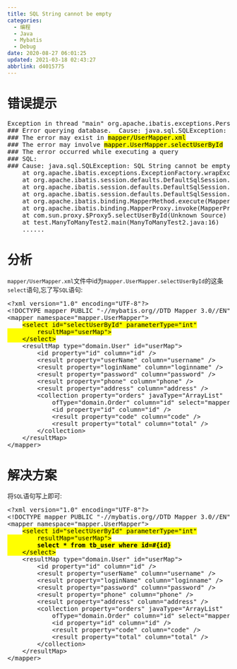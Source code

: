 ```yaml
---
title: SQL String cannot be empty
categories: 
  - 编程
  - Java
  - Mybatis
  - Debug
date: 2020-08-27 06:01:25
updated: 2021-03-18 02:43:27
abbrlink: d4015775
---
```

# 错误提示
<pre>
Exception in thread "main" org.apache.ibatis.exceptions.PersistenceException: 
&#35;&#35;&#35; Error querying database.  Cause: java.sql.SQLException: <mark>SQL String cannot be empty</mark>
&#35;&#35;&#35; The error may exist in <mark>mapper/UserMapper.xml</mark>
&#35;&#35;&#35; The error may involve <mark>mapper.UserMapper.selectUserById</mark>
&#35;&#35;&#35; The error occurred while executing a query
&#35;&#35;&#35; SQL: 
&#35;&#35;&#35; Cause: java.sql.SQLException: SQL String cannot be empty
	at org.apache.ibatis.exceptions.ExceptionFactory.wrapException(ExceptionFactory.java:30)
	at org.apache.ibatis.session.defaults.DefaultSqlSession.selectList(DefaultSqlSession.java:149)
	at org.apache.ibatis.session.defaults.DefaultSqlSession.selectList(DefaultSqlSession.java:140)
	at org.apache.ibatis.session.defaults.DefaultSqlSession.selectOne(DefaultSqlSession.java:76)
	at org.apache.ibatis.binding.MapperMethod.execute(MapperMethod.java:87)
	at org.apache.ibatis.binding.MapperProxy.invoke(MapperProxy.java:57)
	at com.sun.proxy.$Proxy5.selectUserById(Unknown Source)
	at test.ManyToManyTest2.main(ManyToManyTest2.java:16)
    ......
</pre>

# 分析
`mapper/UserMapper.xml`文件中id为`mapper.UserMapper.selectUserById`的这条`select`语句,忘了写`SQL`语句:

<pre>
&lt;?xml version="1.0" encoding="UTF-8"?&gt;
&lt;!DOCTYPE mapper PUBLIC "-//mybatis.org//DTD Mapper 3.0//EN" "http://mybatis.org/dtd/mybatis-3-mapper.dtd"&gt;
&lt;mapper namespace="mapper.UserMapper"&gt;
    <mark>&lt;select id="selectUserById" parameterType="int"
        resultMap="userMap"&gt;
    &lt;/select&gt;</mark>
    &lt;resultMap type="domain.User" id="userMap"&gt;
        &lt;id property="id" column="id" /&gt;
        &lt;result property="userName" column="username" /&gt;
        &lt;result property="loginName" column="loginname" /&gt;
        &lt;result property="password" column="password" /&gt;
        &lt;result property="phone" column="phone" /&gt;
        &lt;result property="address" column="address" /&gt;
        &lt;collection property="orders" javaType="ArrayList"
            ofType="domain.Order" column="id" select="mapper.OrderMapper.selectOrdersByUserId"&gt;
            &lt;id property="id" column="id" /&gt;
            &lt;result property="code" column="code" /&gt;
            &lt;result property="total" column="total" /&gt;
        &lt;/collection&gt;
    &lt;/resultMap&gt;
&lt;/mapper&gt;
</pre>

# 解决方案
将`SQL`语句写上即可:
<pre>
&lt;?xml version="1.0" encoding="UTF-8"?&gt;
&lt;!DOCTYPE mapper PUBLIC "-//mybatis.org//DTD Mapper 3.0//EN" "http://mybatis.org/dtd/mybatis-3-mapper.dtd"&gt;
&lt;mapper namespace="mapper.UserMapper"&gt;
    <mark>&lt;select id="selectUserById" parameterType="int"
        resultMap="userMap"&gt;
        <strong>select * from tb_user where id=&#35;{id}</strong>
    &lt;/select&gt;</mark>
    &lt;resultMap type="domain.User" id="userMap"&gt;
        &lt;id property="id" column="id" /&gt;
        &lt;result property="userName" column="username" /&gt;
        &lt;result property="loginName" column="loginname" /&gt;
        &lt;result property="password" column="password" /&gt;
        &lt;result property="phone" column="phone" /&gt;
        &lt;result property="address" column="address" /&gt;
        &lt;collection property="orders" javaType="ArrayList"
            ofType="domain.Order" column="id" select="mapper.OrderMapper.selectOrdersByUserId"&gt;
            &lt;id property="id" column="id" /&gt;
            &lt;result property="code" column="code" /&gt;
            &lt;result property="total" column="total" /&gt;
        &lt;/collection&gt;
    &lt;/resultMap&gt;
&lt;/mapper&gt;
</pre>

